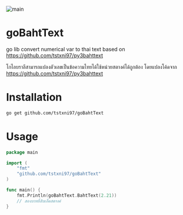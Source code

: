 ![main](https://github.com/tstxni97/.github/workflows/go.yml/badge.svg?branch=main)



# goBahtText
go lib convert numerical var to thai text based on https://github.com/tstxni97/py3bahttext


โกไลบราลีสามารถแปลงตัวเลขเป็นข้อความไทยได้ใช้หน่วยสตางค์ได้ถูกต้อง โดยแปลงโค้ดจาก  https://github.com/tstxni97/py3bahttext

# Installation

```bash
go get github.com/tstxni97/goBahtText
```

# Usage

```go
package main

import (
    "fmt"
    "github.com/tstxni97/goBahtText"
)

func main() {
    fmt.Println(goBahtText.BahtText(2.21))
    // สองบาทยี่สิบเอ็ดสตางค์
}
```
